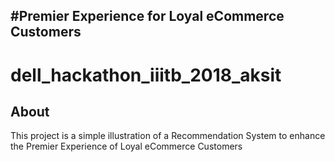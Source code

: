 #Premier Experience for Loyal eCommerce Customers
-
# dell_hackathon_iiitb_2018_aksit

About
------
This project is a simple illustration of a Recommendation System to enhance the Premier Experience of Loyal eCommerce Customers
